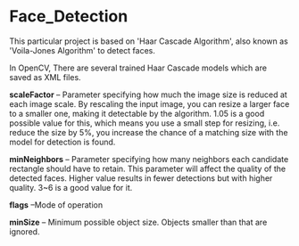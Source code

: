 # Face_Detection

This particular project is based on 'Haar Cascade Algorithm', also known as 'Voila-Jones Algorithm' to 
detect faces.

In OpenCV, There are several trained  Haar Cascade models which are saved as XML files.

**scaleFactor** – Parameter specifying how much the image size is reduced at each image scale. By rescaling the input image, you can resize a larger 
face to a smaller one, making it detectable by the algorithm. 1.05 is a good possible value for this, which means you use a small step for resizing, 
i.e. reduce the size by 5%, you increase the chance of a matching size with the model for detection is found.

**minNeighbors** – Parameter specifying how many neighbors each candidate rectangle should have to retain. This parameter will affect the quality of 
the detected faces. Higher value results in fewer detections but with higher quality. 3~6 is a good value for it.

**flags** –Mode of operation

**minSize** – Minimum possible object size. Objects smaller than that are ignored.